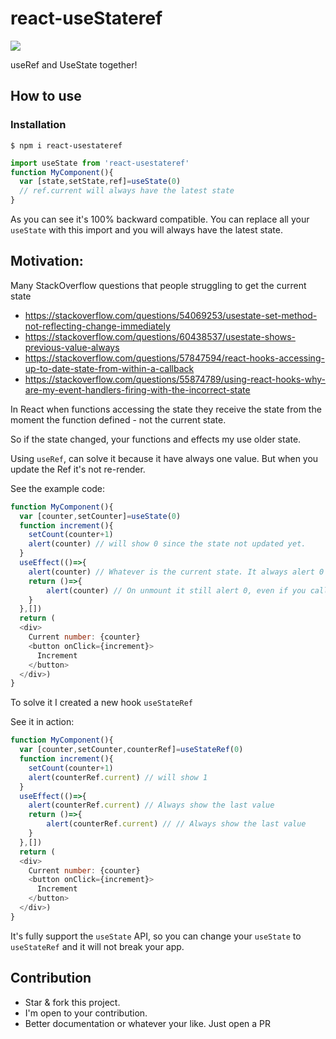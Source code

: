# react-useStateref

<img src="https://img.shields.io/static/v1?logo=npm&message=react-usestateRef">

useRef and UseState together!

## How to use

### Installation

```shell
$ npm i react-usestateref
```

```javascript
import useState from 'react-usestateref'
function MyComponent(){
  var [state,setState,ref]=useState(0)
  // ref.current will always have the latest state  
}
```

As you can see it's 100% backward compatible. You can replace all your `useState` with this import and you will always have the latest state.

## Motivation:

Many StackOverflow questions that people struggling to get the current state

- https://stackoverflow.com/questions/54069253/usestate-set-method-not-reflecting-change-immediately
- https://stackoverflow.com/questions/60438537/usestate-shows-previous-value-always
- https://stackoverflow.com/questions/57847594/react-hooks-accessing-up-to-date-state-from-within-a-callback
- https://stackoverflow.com/questions/55874789/using-react-hooks-why-are-my-event-handlers-firing-with-the-incorrect-state

In React when functions accessing the state they receive the state from the moment
the function defined - not the current state.

So if the state changed, your functions and effects my use older state.

Using `useRef`, can solve it because it have always one value. But when you update the Ref it's not re-render.

See the example code:

```js
function MyComponent(){
  var [counter,setCounter]=useState(0)
  function increment(){
    setCount(counter+1)
    alert(counter) // will show 0 since the state not updated yet.			
  }
  useEffect(()=>{
    alert(counter) // Whatever is the current state. It always alert 0
    return ()=>{
        alert(counter) // On unmount it still alert 0, even if you called increment many times.
    }
  },[])
  return (
  <div>
    Current number: {counter}
    <button onClick={increment}>
      Increment
    </button>
  </div>)
}
```

To solve it I created a new hook `useStateRef`

See it in action:

```js
function MyComponent(){
  var [counter,setCounter,counterRef]=useStateRef(0)
  function increment(){
    setCount(counter+1)
    alert(counterRef.current) // will show 1
  }
  useEffect(()=>{
    alert(counterRef.current) // Always show the last value
    return ()=>{
        alert(counterRef.current) // // Always show the last value
    }
  },[])
  return (
  <div>
    Current number: {counter}
    <button onClick={increment}>
      Increment
    </button>
  </div>)
}
```

It's fully support the `useState` API, so you can change your `useState` to `useStateRef` and it will not break your app.

## Contribution

- Star & fork this project.
- I'm open to your contribution.
- Better documentation or whatever your like. Just open a PR
